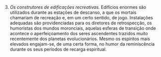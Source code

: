 ﻿3. *Os construtores de edificações recreativas.* Edifícios enormes são utilizados durante as estações de descanso, a que os mortais chamariam de recreação e, em um certo sentido, de jogo. Instalações adequadas são providenciadas para os diretores de retrospecção, os humoristas dos mundos moronciais, aquelas esferas de transição onde acontece o aperfeiçoamento dos seres ascendentes trazidos muito recentemente dos planetas evolucionários. Mesmo os espíritos mais elevados engajam-se, de uma certa forma, no humor da reminiscência durante os seus períodos de recarga espiritual.